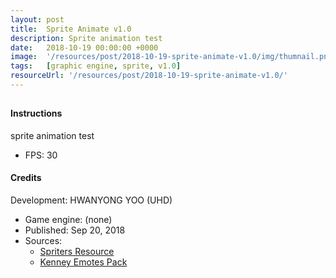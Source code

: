 ```yaml
---
layout: post
title:  Sprite Animate v1.0
description: Sprite animation test
date:   2018-10-19 00:00:00 +0000
image:  '/resources/post/2018-10-19-sprite-animate-v1.0/img/thumnail.png'
tags:   [graphic engine, sprite, v1.0]
resourceUrl: '/resources/post/2018-10-19-sprite-animate-v1.0/'
---
```


<canvas id="gameScreen" width="640px" height="400px" tabindex="1"></canvas>
---
#### Instructions
sprite animation test
- FPS: 30

#### Credits
Development: HWANYONG YOO (UHD)
- Game engine: (none)
- Published: Sep 20, 2018
- Sources:
	- [Spriters Resource](https://www.spriters-resource.com/)
	- [Kenney Emotes Pack](https://www.kenney.nl/assets/emotes-pack)

<script type="module" src="{{page.resourceUrl}}/js/sprites.js"></script>